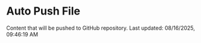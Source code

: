 # Auto Push File

Content that will be pushed to GitHub repository.
Last updated: 08/16/2025, 09:46:19 AM